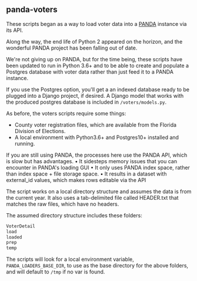 ## panda-voters

These scripts began as a way to load voter data into a <a href="http://pandaproject.net/">PANDA</a> instance via its API.

Along the way, the end life of Python 2 appeared on the horizon, and the wonderful PANDA project has been falling out of date.

We're not giving up on PANDA, but for the time being, these scripts have been updated to run in Python 3.6+ and to be able to create and populate a Postgres database with voter data rather than just feed it to a PANDA instance.

If you use the Postgres option, you'll get a an indexed database ready to be plugged into a Django project, if desired. A Django model that works with the produced postgres database is included in `/voters/models.py`.

As before, the voters scripts require some things:
- County voter registration files, which are available from the Florida Division of Elections.
- A local environment with Python3.6+ and Postgres10+ installed and running.

If you are still using PANDA, the processes here use the PANDA API, which is slow but has advantages.
    • It sidesteps memory issues that you can encounter in PANDA's loading GUI
    • It only uses PANDA index space, rather than index space + file storage space.
    • It results in a dataset with external_id values, which makes rows editable via the API

The script works on a local directory structure and assumes the data is from the current year.
It also uses a tab-delimited file called HEADER.txt that matches the raw files, which have no headers.

The assumed directory structure includes these folders:
```bash
VoterDetail
load
loaded
prep
temp
```

The scripts will look for a local environment variable, `PANDA_LOADERS_BASE_DIR`, to use as the base directory for the above folders, and will default to `/tmp` if no var is found.
